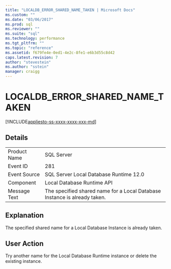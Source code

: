 ```yaml
---
title: "LOCALDB_ERROR_SHARED_NAME_TAKEN | Microsoft Docs"
ms.custom: ""
ms.date: "03/06/2017"
ms.prod: sql
ms.reviewer: ""
ms.suite: "sql"
ms.technology: performance
ms.tgt_pltfrm: ""
ms.topic: "reference"
ms.assetid: f679fe4e-0ed1-4e2c-8fe1-e6b3d55c8d42
caps.latest.revision: 7
author: "stevestein"
ms.author: "sstein"
manager: craigg
---
```

# LOCALDB_ERROR_SHARED_NAME_TAKEN
[!INCLUDE[appliesto-ss-xxxx-xxxx-xxx-md](../../includes/appliesto-ss-xxxx-xxxx-xxx-md.md)]
    
## Details  
  
|||  
|-|-|  
|Product Name|SQL Server|  
|Event ID|281|  
|Event Source|SQL Server Local Database Runtime 12.0|  
|Component|Local Database Runtime API|  
|Message Text|The specified shared name for a Local Database Instance is already taken.|  
  
## Explanation  
 The specified shared name for a Local Database Instance is already taken.  
  
## User Action  
 Try another name for the Local Database Runtime instance or delete the existing instance.  
  
  
